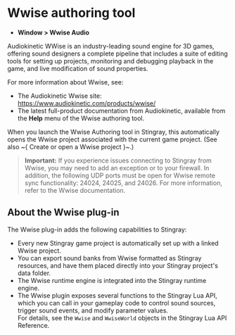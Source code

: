 ﻿# Wwise authoring tool

- **Window > Wwise Audio**

Audiokinetic WWise is an industry-leading sound engine for 3D games, offering sound designers a complete pipeline that includes a suite of editing tools for setting up projects, monitoring and debugging playback in the game, and live modification of sound properties.

For more information about Wwise, see:

*	The Audiokinetic Wwise site: <https://www.audiokinetic.com/products/wwise/>
*	The latest full-product documentation from Audiokinetic, available from the **Help** menu of the Wwise authoring tool.

When you launch the Wwise Authoring tool in Stingray, this automatically opens the Wwise project associated with the current game project. (See also ~{ Create or open a Wwise project }~.)

  > **Important:** If you experience issues connecting to Stingray from Wwise, you may need to add an exception or to your firewall. In addition, the following UDP ports must be open for Wwise remote sync functionality: 24024, 24025, and 24026. For more information, refer to the Wwise documentation.

## About the Wwise plug-in

The Wwise plug-in adds the following capabilities to Stingray:

*	Every new Stingray game project is automatically set up with a linked Wwise project.
*	You can export sound banks from Wwise formatted as Stingray resources, and have them placed directly into your Stingray project's data folder.
*	The Wwise runtime engine is integrated into the Stingray runtime engine.
*	The Wwise plugin exposes several functions to the Stingray Lua API, which you can call in your gameplay code to control sound sources, trigger sound events, and modify parameter values. <br>For details, see the `Wwise` and `WwiseWorld` objects in the Stingray Lua API Reference.
